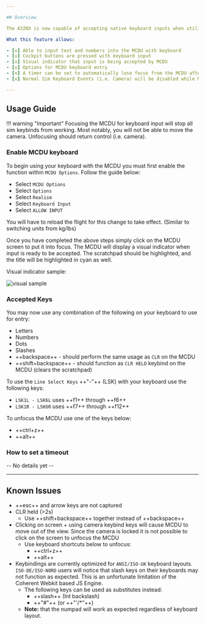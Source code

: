 ```yaml
---

## Overview

The A32NX is now capable of accepting native keyboard inputs when utilizing the MCDU. Your inputs will be seen in the `scratchpad` area. 

What this feature allows:

- [x] Able to input text and numbers into the MCDU with keyboard
- [x] Cockpit buttons are pressed with keyboard input
- [x] Visual indicator that input is being accepted by MCDU
- [x] Options for MCDU keyboard entry
- [x] A timer can be set to automatically lose focus from the MCDU after a set period
- [x] Normal Sim Keyboard Events (i.e. Camera) will be disabled while MCDU is in focus.

---
```


## Usage Guide

!!! warning "Important"
    Focusing the MCDU for keyboard input will stop all sim keybinds from working. Most notably, you will not be able to move the camera. Unfocusing should return control (i.e. camera).

### Enable MCDU keyboard

To begin using your keyboard with the MCDU you must first enable the function within `MCDU Options`. Follow the guide below:

- Select `MCDU Options`
- Select `Options`
- Select `Realism`
- Select `Keyboard Input`
- Select `ALLOW INPUT`

You will have to reload the flight for this change to take effect. (Similar to switching units from kg/lbs)

Once you have completed the above steps simply click on the MCDU screen to put it into focus. The MCDU will display a visual indicator when input is ready to be accepted. The scratchpad should be highlighted, and the title will be highlighted in cyan as well.

Visual indicator sample:

![visual sample](https://media.discordapp.net/attachments/756972656422813807/856489441245397013/unknown.png?width=476&height=352)

### Accepted Keys

You may now use any combination of the following on your keyboard to use for entry:

- Letters
- Numbers
- Dots
- Slashes
- ++backspace++ - should perform the same usage as `CLR` on the MCDU
- ++shift+backspace++ - should function as `CLR HELD` keybind on the MCDU (clears the scratchpad)

To use the `Line Select Keys` ++"-"++ (LSK) with your keyboard use the following keys:

- `LSK1L - LSK6L` uses ++f1++ through ++f6++
- `LSK1R - LSK6R` uses ++f7++ through ++f12++

To unfocus the MCDU use one of the keys below:

- ++ctrl+z++
- ++alt++


### How to set a timeout

-- No details yet --

---

## Known Issues

- ++esc++ and arrow keys are not captured
- CLR held (>2s) 
    * Use ++shift+backspace++ together instead of ++backspace++ 
- Clicking on screen + using camera keybind keys will cause MCDU to move out of the view. Since the camera is locked it is not possible to click on the screen to unfocus the MCDU
    * Use keyboard shortcuts below to unfocus:
        * ++ctrl+z++
        * ++alt++
- Keybindings are currently optimized for `ANSI/ISO-UK` keyboard layouts. `ISO-DE/ISO-NORD` users will notice that slash keys on their keyboards may not function as expected. This is an unfortunate limitation of the Coherent Webkit based JS Engine. 
    * The following keys can be used as substitutes instead: 
        * ++slash++ (Int backslash) 
        * ++"#"++ (or ++"'/*"++)
    * **Note:** that the numpad will work as expected regardless of keyboard layout.